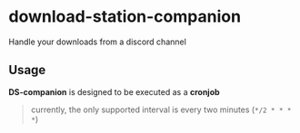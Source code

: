 # download-station-companion
Handle your downloads from a discord channel 


## Usage

**DS-companion** is designed to be executed as a **cronjob**

> currently, the only supported interval is every two minutes (`*/2 * * * *`)
